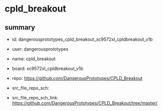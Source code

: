 # cpld_breakout
 
## summary 
* id: dangerousprototypes_cpld_breakout_xc9572xl_cpldbreakout_v1b
* user: dangerousprototypes
* name: cpld_breakout
* board: xc9572xl_cpldbreakout_v1b
* repo: https://github.com/DangerousPrototypes/CPLD_Breakout



* src_file_repo_sch: 
* src_file_repo_sch_link: https://github.com/DangerousPrototypes/CPLD_Breakout/tree/master/




